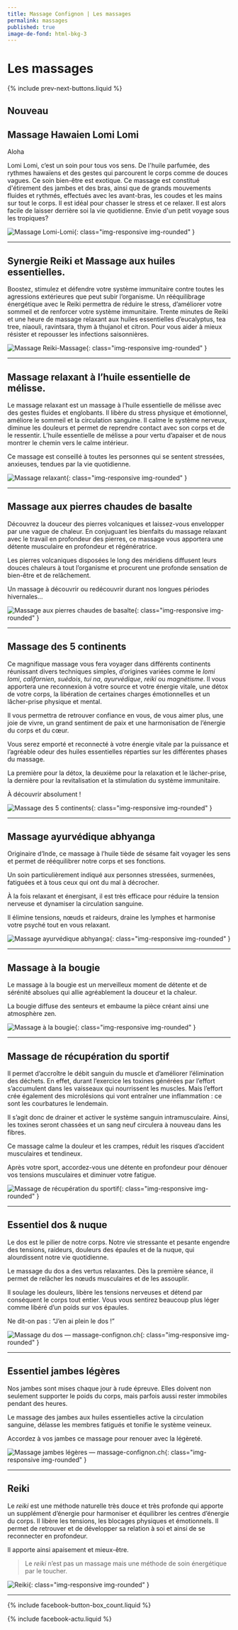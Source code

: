 ```yaml
---
title: Massage Confignon | Les massages
permalink: massages
published: true
image-de-fond: html-bkg-3
---
```


# Les massages

{% include prev-next-buttons.liquid %}

## Nouveau
## Massage Hawaien Lomi Lomi

Aloha

Lomi Lomi, c‘est un soin pour tous vos sens. De l'huile parfumée, des rythmes hawaïens et des gestes qui parcourent le corps comme de douces vagues. Ce soin bien-être est exotique. Ce massage est constitué d'étirement des jambes et des bras, ainsi que de grands mouvements fluides et rythmés, effectués avec les avant-bras, les coudes et les mains sur tout le corps. Il est idéal pour chasser le stress et ce relaxer. Il est alors facile de laisser derrière soi la vie quotidienne. Envie d'un petit voyage sous les tropiques?

![Massage Lomi-Lomi](images/aloha.2.jpg){: class="img-responsive img-rounded" }

---

## Synergie Reiki et Massage aux huiles essentielles.

Boostez, stimulez et défendre votre système immunitaire contre toutes les agressions extérieures que peut subir l’organisme.
Un rééquilibrage énergétique avec le Reiki permettra de réduire le stress, d’améliorer votre sommeil et de renforcer votre système immunitaire.
Trente minutes de Reiki et une heure de massage relaxant aux huiles essentielles d’eucalyptus, tea tree, niaouli, ravintsara, thym à thujanol et citron.
Pour vous aider à mieux résister et repousser les infections saisonnières.

![Massage Reiki-Massage](images/massage-confignon-reiki.jpg){: class="img-responsive img-rounded" }

---

## Massage relaxant à l’huile essentielle de mélisse.

Le massage relaxant est un massage à l’huile essentielle de mélisse avec des gestes fluides et englobants. Il libère du stress physique et émotionnel, améliore le sommeil et la circulation sanguine. Il calme le système nerveux, diminue les douleurs et permet de reprendre contact avec son corps et de le ressentir. L’huile essentielle de mélisse a pour vertu d’apaiser et de nous montrer le chemin vers le calme intérieur.

Ce massage est conseillé à toutes les personnes qui se sentent stressées, anxieuses, tendues par la vie quotidienne.

![Massage relaxant](images/aloha.3.jpg){: class="img-responsive img-rounded" }

---

## Massage aux pierres chaudes de basalte

Découvrez la douceur des pierres volcaniques et laissez-vous envelopper par une vague de chaleur. En conjuguant les bienfaits du massage relaxant avec le travail en profondeur des pierres, ce massage vous apportera une détente musculaire en profondeur et régénératrice.

Les pierres volcaniques disposées le long des méridiens diffusent leurs douces chaleurs à tout l’organisme et procurent une profonde sensation de bien-être et de relâchement.

Un massage à découvrir ou redécouvrir durant nos longues périodes hivernales...

![Massage aux pierres chaudes de basalte](images/pierres-chaudes.2.jpg){: class="img-responsive img-rounded" }

---

## Massage des 5 continents

Ce magnifique massage vous fera voyager dans différents continents réunissant divers techniques simples, d’origines variées comme le *lomi lomi*, *californien*, *suédois*, *tui na*, *ayurvédique*, *reiki* ou *magnétisme*. Il vous apportera une reconnexion à votre source et votre énergie vitale, une détox de votre corps, la libération de certaines charges émotionnelles et un lâcher-prise physique et mental.

Il vous permettra de retrouver confiance en vous, de vous aimer plus, une joie de vivre, un grand sentiment de paix et une harmonisation de l’énergie du corps et du cœur.

Vous serez emporté et reconnecté à votre énergie vitale par la puissance et l’agréable odeur des huiles essentielles réparties sur les différentes phases du massage.

La première pour la détox, la deuxième pour la relaxation et le lâcher-prise, la dernière pour la revitalisation et la stimulation du système immunitaire.

À découvrir absolument !

![Massage des 5 continents](images/massage-confignon-massage-des-5-continents.jpg){: class="img-responsive img-rounded" }

---

## Massage ayurvédique abhyanga

Originaire d’Inde, ce massage à l’huile tiède de sésame fait voyager les sens et permet de rééquilibrer notre corps et ses fonctions.

Un soin particulièrement indiqué aux personnes stressées, surmenées, fatiguées et à tous ceux qui ont du mal à décrocher.

À la fois relaxant et énergisant, il est très efficace pour réduire la tension nerveuse et dynamiser la circulation sanguine.

Il élimine tensions, nœuds et raideurs, draine les lymphes et harmonise votre psyché tout en vous relaxant.

![Massage ayurvédique abhyanga](images/ayurvedique.2.jpg){: class="img-responsive img-rounded" }

---

## Massage à la bougie

Le massage à la bougie est un merveilleux moment de détente et de sérénité absolues qui allie agréablement la douceur et la chaleur.

La bougie diffuse des senteurs et embaume la pièce créant ainsi une atmosphère zen.

![Massage à la bougie](images/bougie.4.jpg){: class="img-responsive img-rounded" }

---

## Massage de récupération du sportif

Il permet d’accroître le débit sanguin du muscle et d’améliorer l’élimination des déchets. En effet, durant l’exercice les toxines générées par l’effort s’accumulent dans les vaisseaux qui nourrissent les muscles. Mais l’effort crée également des microlésions qui vont entraîner une inflammation : ce sont les courbatures le lendemain.

Il s’agit donc de drainer et activer le système sanguin intramusculaire. Ainsi, les toxines seront chassées et un sang neuf circulera à nouveau dans les fibres.

Ce massage calme la douleur et les crampes, réduit les risques d’accident musculaires et tendineux.

Après votre sport, accordez-vous une détente en profondeur pour dénouer vos tensions musculaires et diminuer votre fatigue.

 ![Massage de récupération du sportif](images/massage-confignon-massage-sportif-2018.jpg){: class="img-responsive img-rounded" }

---

## Essentiel dos & nuque

Le dos est le pilier de notre corps. Notre vie stressante et pesante engendre des tensions, raideurs, douleurs des épaules et de la nuque, qui alourdissent notre vie quotidienne.

Le massage du dos a des vertus relaxantes. Dès la première séance, il permet de relâcher les nœuds musculaires et de les assouplir.

Il soulage les douleurs, libère les tensions nerveuses et détend par conséquent le corps tout entier. Vous vous sentirez beaucoup plus léger comme libéré d’un poids sur vos épaules.

Ne dit-on pas : “J’en ai plein le dos !”

![Massage du dos — massage-confignon.ch](images/massage-confignon-massage-essentiel-dos-2018.jpg){: class="img-responsive img-rounded" }

---

## Essentiel jambes légères

Nos jambes sont mises chaque jour à rude épreuve. Elles doivent non seulement supporter le poids du corps, mais parfois aussi rester immobiles pendant des heures.

Le massage des jambes aux huiles essentielles active la circulation sanguine, délasse les membres fatigués et tonifie le système veineux.

Accordez à vos jambes ce massage pour renouer avec la légèreté.

![Massage jambes légères — massage-confignon.ch](images/massage-confignon-massage-jambes-legeres-2018.jpg){: class="img-responsive img-rounded" }

---

## Reiki

Le *reiki* est une méthode naturelle très douce et très profonde qui apporte un supplément d’énergie pour harmoniser et équilibrer les centres d’énergie du corps. Il libère les tensions, les blocages physiques et émotionnels. Il permet de retrouver et de développer sa relation à soi et ainsi de se reconnecter en profondeur.

Il apporte ainsi apaisement et mieux-être.

> Le *reiki* n’est pas un massage mais une méthode de soin énergétique par le toucher.

![Reiki](images/reiki.4.jpg){: class="img-responsive img-rounded" }

---

{% include facebook-button-box_count.liquid %}

{% include facebook-actu.liquid %}
